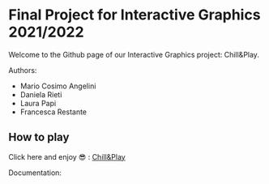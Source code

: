 # Final Project for Interactive Graphics 2021/2022
Welcome to the Github page of our Interactive Graphics project: Chill&Play.

Authors: 
* Mario Cosimo Angelini
* Daniela Rieti
* Laura Papi
* Francesca Restante

## How to play
Click here and enjoy :sunglasses: :
 [Chill&Play](https://sapienzainteractivegraphicscourse.github.io/final-project-chillandplay/) 

Documentation: 
